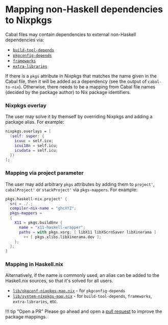 # Mapping non-Haskell dependencies to Nixpkgs

Cabal files may contain dependencies to external non-Haskell
dependencies via:

* [`build-tool-depends`](https://cabal.readthedocs.io/en/latest/developing-packages.html#pkg-field-build-tool-depends)
* [`pkgconfig-depends`](https://cabal.readthedocs.io/en/latest/developing-packages.html#pkg-field-pkgconfig-depends)
* [`frameworks`](https://cabal.readthedocs.io/en/latest/developing-packages.html#pkg-field-frameworks)
* [`extra-libraries`](https://cabal.readthedocs.io/en/latest/developing-packages.html#pkg-field-extra-libraries)

If there is a `pkgs` attribute in Nixpkgs that matches the name given
in the Cabal file, then it will be added as a dependency (see the
output of `cabal-to-nix`). Otherwise, there needs to be a mapping from
Cabal file names (decided by the package author) to Nix package
identifiers.

### Nixpkgs overlay

The user may solve it by themself by overriding Nixpkgs and adding a
package alias. For example:

```nix
nixpkgs.overlays = [
  (self: super: {
    icuuc = self.icu;
    icui18n = self.icu;
    icudata = self.icu;
  })
];
```

### Mapping via project parameter

The user may add arbitrary `pkgs` attributes by adding them to `project'`, `cabalProject'` or `stackProject'`
via `pkgs-mappers`.
For example:

```nix
pkgs.haskell-nix.project' {
  src = ./.;
  compiler-nix-name = "ghcXYZ";
  pkgs-mappers =
  {
    X11 = pkgs.buildEnv {
      name = "x11-haskell-wrapper";
      paths = with pkgs.xorg; [ libX11 libXScrnSaver libXinerama ]
        ++ [ pkgs.xlibs.libXinerama.dev ];
    };
  };
}
```

### Mapping in Haskell.nix

Alternatively, if the name is commonly used, an alias can be added to
the Haskell.nix sources, so that it's solved for all users.

* [`lib/pkgconf-nixpkgs-map.nix`](https://github.com/input-output-hk/haskell.nix/blob/master/lib/pkgconf-nixpkgs-map.nix) - for `pkgconfig-depends`
* [`lib/system-nixpkgs-map.nix`](https://github.com/input-output-hk/haskell.nix/blob/master/lib/system-nixpkgs-map.nix) - for `build-tool-depends`, `frameworks`, `extra-libraries`, etc.

!!! tip "Open a PR"
    Please go ahead and open a [pull request](https://github.com/input-output-hk/haskell.nix/pulls)
    to improve the package mappings.
